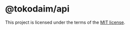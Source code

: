 # @tokodaim/api

This project is licensed under the terms of the
[MIT license](https://github.com/dafundacom/tokodaim/blob/main/LICENSE.md).
